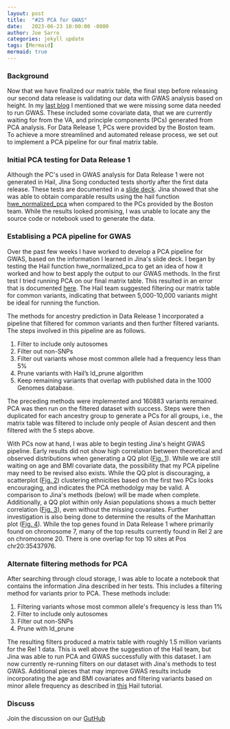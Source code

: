 ```yaml
---
layout: post
title:  "#25 PCA for GWAS"
date:   2023-06-23 10:00:00 -0800
author: Joe Sarro
categories: jekyll update
tags: [Mermaid]
mermaid: true
---
```


### Background 

Now that we have finalized our matrix table, the final step before releasing our second data release is validating our data with GWAS analysis based on height. In my [last blog](https://va-big-data-genomics.github.io/jekyll/update/2023/05/26/Data-Release2-Update-Joe-Sarro.html) I mentioned that we were missing some data needed to run GWAS. These included some covariate data, that we are currently waiting for from the VA, and principle components (PCs) generated from PCA analysis. For Data Release 1, PCs were provided by the Boston team. To achieve a more streamlined and automated release process, we set out to implement a PCA pipeline for our final matrix table. 


### Initial PCA testing for Data Release 1

Although the PC's used in GWAS analysis for Data Release 1 were not generated in Hail, JIna Song conducted tests shortly after the first data release. These tests are documented in a [slide deck](https://docs.google.com/presentation/d/1tQvGKZAjU0ikTJy-1Gdi53nau44dNcaazBW5s1t9dfM/edit#slide=id.p). Jina showed that she was able to obtain comparable results using the hail function [hwe_normalized_pca](https://hail.is/docs/0.2/methods/genetics.html#hail.methods.hwe_normalized_pca) when compared to the PCs provided by the Boston team. While the results looked promising, I was unable to locate any the source code or notebook used to generate the data. 

### Establising a PCA pipeline for GWAS

Over the past few weeks I have worked to develop a PCA pipeline for GWAS, based on the information I learned in Jina's slide deck. I began by testing the Hail function hwe_normalized_pca to get an idea of how it worked and how to best apply the output to our GWAS methods. In the first test I tried running PCA on our final matrix table. This resulted in an error that is documented [here](https://discuss.hail.is/t/py4jerror-an-error-occurred-while-calling-o1-pypersisttable-when-running-hl-hwe-normalized-pca/3414/3). The Hail team suggested filtering our matrix table for common variants, indicating that between 5,000-10,000 variants might be ideal for running the function. 

The methods for ancestry prediction in Data Release 1 incorporated a pipeline that filtered for common variants and then further filtered variants. The steps involved in this pipeline are as follows.

1. Filter to include only autosomes
2. Filter out non-SNPs
3. Filter out variants whose most common allele had a frequency less than 5% 
4. Prune variants with Hail’s ld_prune algorithm
5. Keep remaining variants that overlap with published data in the 1000 Genomes database.

The preceding methods were implemented and 160883 variants remained. PCA was then run on the filtered dataset with success. Steps were then duplicated for each ancestry group to generate a PCs for all groups, i.e., the matrix table was filtered to include only people of Asian descent and then filtered with the 5 steps above.

With PCs now at hand, I was able to begin testing Jina's height GWAS pipeline. Early results did not show high correlation between theoretical and observed distributions when generating a QQ plot ([Fig. 1](https://docs.google.com/presentation/d/12UwoONpU9ay4_eP-ZmrccsET9cJw_8rpy4BM9wn_R7Y/edit#slide=id.g2543810223e_0_115)). While we are still waiting on age and BMI covariate data, the possibility that my PCA pipeline may need to be revised also exists. While the QQ plot is discouraging, a scatterplot ([Fig. 2](https://docs.google.com/presentation/d/12UwoONpU9ay4_eP-ZmrccsET9cJw_8rpy4BM9wn_R7Y/edit#slide=id.g2543810223e_0_100)) clustering ethnicities based on the first two PCs looks encouraging, and indicates the PCA methodolgy may be valid. A comparison to Jina's methods (below) will be made when complete. Additionally, a QQ plot within only Asian populations shows a much better correlation ([Fig. 3](https://docs.google.com/presentation/d/12UwoONpU9ay4_eP-ZmrccsET9cJw_8rpy4BM9wn_R7Y/edit#slide=id.g2543810223e_0_105)), even without the missing covariates. Further investigation is also being done to determine the results of the Manhattan plot ([Fig. 4](https://docs.google.com/presentation/d/12UwoONpU9ay4_eP-ZmrccsET9cJw_8rpy4BM9wn_R7Y/edit#slide=id.g2543810223e_0_110)). While the top genes found in Data Release 1 where primarily found on chromosome 7, many of the top results currently found in Rel 2 are on chromosome 20. There is one overlap for top 10 sites at Pos chr20:35437976.

### Alternate filtering methods for PCA

After searching through cloud storage, I was able to locate a notebook that contains the information Jina described in her tests. This includes a filtering method for variants prior to PCA. These methods include:

1. Filtering variants whose most common allele's frequency is less than 1%
2. Filter to include only autosomes
3. Filter out non-SNPs
4. Prune with ld_prune

The resulting filters produced a matrix table with roughly 1.5 million variants for the Rel 1 data. This is well above the suggestion of the Hail team, but Jina was able to run PCA and GWAS successfully with this dataset.  I am now currently re-running filters on our dataset with Jina's methods to test GWAS. Additional pieces that may improve GWAS results include incorporating the age and BMI covariates and filtering variants based on minor allele frequency as described in [this](https://github.com/mkveerapen/2021_IBG_Hail/blob/main/resources/01-Hail-common-variant-analysis-SOLUTIONS.ipynb) Hail tutorial. 

### Discuss

Join the discussion on our [GutHub](https://github.com/orgs/va-big-data-genomics/discussions/28)
